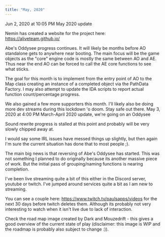 ```yaml
---
title: "May, 2020"
---
```


Jun 2, 2020 at 10:05 PM
May 2020 update

Nemin has created a website for the project here:  https://aliveteam.github.io/ 

Abe's Oddysee progress continues. It will likely be months before AO standalone gets to anywhere near booting. The main focus will be the game objects as the "core" engine code is mostly the same between AO and AE. Thus near the end AO can be forced to call the AE core functions to see what sticks.

The goal for this month is to implement from the entry point of AO to the Map class creating an instance of a completed object via the PathData Factory. I may also attempt to update the IDA scripts to report actual function count/percentage progress.

We also gained a few more supporters this month. I'll likely also be doing more dev streams   during this lockdown 'o doom. Stay safe out there.
May 3, 2020 at 4:00 PM
March-April 2020 update, we're going on an Oddysee

Sound rewrite progress is stalled at this point and probably will be very slowly chipped away at.

I would say some IRL issues have messed things up slightly, but then again I'm sure the current situation has done that to most people ;).

The main big news is that reversing of Abe's Oddysee has started. This was not something I planned to do originally because its another massive piece of work. But the initial pass of grouping/naming functions is nearing completion.

I've been live streaming quite a bit of this either in the Discord server, youtube or twitch. I've jumped around services quite a bit as I am new to streaming.

You can see a couple here:  https://www.twitch.tv/paulsapps/videos  for the next 30 days before twitch deletes them. Although its probably not very interesting to watch when it isn't live due to lack of interaction.

Check the road map image created by Dark and Mouzedrift - this gives a good overview of the current state of play (disclaimer: this image is WIP and the roadmap is probably also subject to change :)).
